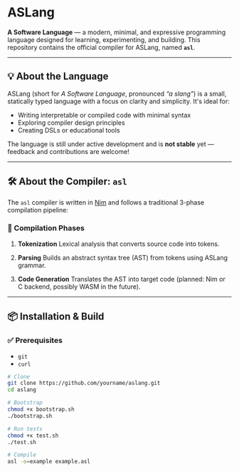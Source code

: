 # ASLang

**A Software Language** — a modern, minimal, and expressive programming language designed for learning, experimenting, and building.
This repository contains the official compiler for ASLang, named **`asl`**.

---

## 💡 About the Language

ASLang (short for *A Software Language*, pronounced _“a slang”_) is a small, statically typed language with a focus on clarity and simplicity. It's ideal for:

- Writing interpretable or compiled code with minimal syntax
- Exploring compiler design principles
- Creating DSLs or educational tools

The language is still under active development and is **not stable** yet — feedback and contributions are welcome!

---

## 🛠️ About the Compiler: `asl`

The `asl` compiler is written in [Nim](https://nim-lang.org/) and follows a traditional 3-phase compilation pipeline:

### 🔧 Compilation Phases

1. **Tokenization**
   Lexical analysis that converts source code into tokens.

2. **Parsing**
   Builds an abstract syntax tree (AST) from tokens using ASLang grammar.

3. **Code Generation**
   Translates the AST into target code (planned: Nim or C backend, possibly WASM in the future).

---

## 📦 Installation & Build

### ✅ Prerequisites

- `git`
- `curl`

```bash
# Clone
git clone https://github.com/yourname/aslang.git
cd aslang

# Bootstrap
chmod +x bootstrap.sh
./bootstrap.sh

# Run tests
chmod +x test.sh
./test.sh

# Compile
asl -o=example example.asl
```
